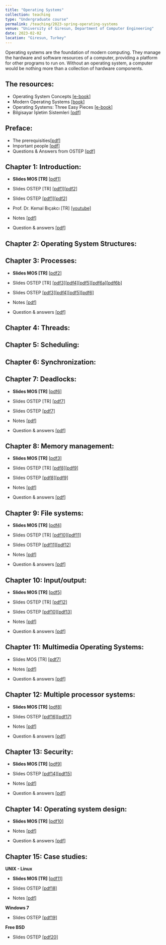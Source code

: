```yaml
---
title: "Operating Systems"
collection: teaching
type: "Undergraduate course"
permalink: /teaching/2023-spring-operating-systems
venue: "University of Giresun, Department of Computer Engineering"
date: 2023-02-02
location: "Giresun, Turkey"
---
```


Operating systems are the foundation of modern computing. They manage the hardware and software resources of a computer, providing a platform for other programs to run on. Without an operating system, a computer would be nothing more than a collection of hardware components.

The resources: 
-----

* Operating System Concepts <a href="https://www.os-book.com/OS10/index.html">[e-book]</a>
* Modern Operating Systems <a href="https://www.amazon.com/Modern-Operating-Systems-Andrew-Tanenbaum/dp/013359162X">[book]</a>
* Operating Systems: Three Easy Pieces <a href="https://pages.cs.wisc.edu/~remzi/OSTEP/">[e-book]</a>
* Bilgisayar İşletim Sistemleri <a href="http://sercankulcu.github.io/files/os/book_os_ali_saatci.pdf">[pdf]</a>

Preface: 
-----

* The prerequisities<a href="http://sercankulcu.github.io/files/os/The_prerequisites.pdf">[pdf]</a>
* Important people <a href="http://sercankulcu.github.io/files/os/Important_people.pdf">[pdf]</a>
* Questions & Answers from OSTEP <a href="http://sercankulcu.github.io/files/os/QA_from_OSTEP.pdf">[pdf]</a>

Chapter 1: Introduction: 
-----

* **Slides MOS [TR]** <a href="http://sercankulcu.github.io/files/os/slides_mos_tr/Bolum_01_Giris.pdf">[pdf1]</a>
* Slides OSTEP [TR] <a href="http://sercankulcu.github.io/files/os/slides_ostep_tr/ders1.pdf">[pdf1]</a><a href="http://sercankulcu.github.io/files/os/slides_ostep_tr/ders2.pdf">[pdf2]</a>
* Slides OSTEP <a href="http://sercankulcu.github.io/files/os/slides_ostep_eng/ch1.pdf">[pdf1]</a><a href="http://sercankulcu.github.io/files/os/slides_ostep_eng/ch2.pdf">[pdf2]</a>
* Prof. Dr. Kemal Bıçakcı [TR] <a href="https://www.youtube.com/watch?v=sqtkwd09KXs">[youtube]</a>

* Notes <a href="http://sercankulcu.github.io/files/os/notes/Notes_01.pdf">[pdf]</a>
* Question & answers <a href="http://sercankulcu.github.io/files/os/qas/QA_01.pdf">[pdf]</a>

Chapter 2: Operating System Structures: 
-----

Chapter 3: Processes: 
-----

* **Slides MOS [TR]** <a href="http://sercankulcu.github.io/files/os/slides_mos_tr/Bolum_02_Surecler_Is_Parcaciklari.pdf">[pdf2]</a>
* Slides OSTEP [TR] <a href="http://sercankulcu.github.io/files/os/slides_ostep_tr/ders3.pdf">[pdf3]</a><a href="http://sercankulcu.github.io/files/os/slides_ostep_tr/ders4.pdf">[pdf4]</a><a href="http://sercankulcu.github.io/files/os/slides_ostep_tr/ders5.pdf">[pdf5]</a><a href="http://sercankulcu.github.io/files/os/slides_ostep_tr/ders6a.pdf">[pdf6a]</a><a href="http://sercankulcu.github.io/files/os/slides_ostep_tr/ders6b.pdf">[pdf6b]</a>
* Slides OSTEP <a href="http://sercankulcu.github.io/files/os/slides_ostep_eng/ch3.pdf">[pdf3]</a><a href="http://sercankulcu.github.io/files/os/slides_ostep_eng/ch4.pdf">[pdf4]</a><a href="http://sercankulcu.github.io/files/os/slides_ostep_eng/ch5.pdf">[pdf5]</a><a href="http://sercankulcu.github.io/files/os/slides_ostep_eng/ch6.pdf">[pdf6]</a>

* Notes <a href="http://sercankulcu.github.io/files/os/notes/Notes_01.pdf">[pdf]</a>
* Question & answers <a href="http://sercankulcu.github.io/files/os/qas/QA_01.pdf">[pdf]</a>

Chapter 4: Threads: 
-----

Chapter 5: Scheduling: 
-----

Chapter 6: Synchronization: 
-----

Chapter 7: Deadlocks: 
-----

* **Slides MOS [TR]** <a href="http://sercankulcu.github.io/files/os/slides_mos_tr/Bolum_06_Kilitlenme.pdf">[pdf6]</a>
* Slides OSTEP [TR] <a href="http://sercankulcu.github.io/files/os/slides_ostep_tr/ders7.pdf">[pdf7]</a>
* Slides OSTEP <a href="http://sercankulcu.github.io/files/os/slides_ostep_eng/ch7.pdf">[pdf7]</a>

* Notes <a href="http://sercankulcu.github.io/files/os/notes/Notes_01.pdf">[pdf]</a>
* Question & answers <a href="http://sercankulcu.github.io/files/os/qas/QA_01.pdf">[pdf]</a>


Chapter 8: Memory management: 
-----

* **Slides MOS [TR]** <a href="http://sercankulcu.github.io/files/os/slides_mos_tr/Bolum_03_Bellek_Yonetimi.pdf">[pdf3]</a>
* Slides OSTEP [TR] <a href="http://sercankulcu.github.io/files/os/slides_ostep_tr/ders8.pdf">[pdf8]</a><a href="http://sercankulcu.github.io/files/os/slides_ostep_tr/ders9.pdf">[pdf9]</a>
* Slides OSTEP <a href="http://sercankulcu.github.io/files/os/slides_ostep_eng/ch8.pdf">[pdf8]</a><a href="http://sercankulcu.github.io/files/os/slides_ostep_eng/ch9.pdf">[pdf9]</a>

* Notes <a href="http://sercankulcu.github.io/files/os/notes/Notes_01.pdf">[pdf]</a>
* Question & answers <a href="http://sercankulcu.github.io/files/os/qas/QA_01.pdf">[pdf]</a>

Chapter 9: File systems: 
-----

* **Slides MOS [TR]** <a href="http://sercankulcu.github.io/files/os/slides_mos_tr/Bolum_04_Dosya_Sistemi.pdf">[pdf4]</a>
* Slides OSTEP [TR] <a href="http://sercankulcu.github.io/files/os/slides_ostep_tr/ders10.pdf">[pdf10]</a><a href="http://sercankulcu.github.io/files/os/slides_ostep_tr/ders11.pdf">[pdf11]</a>
* Slides OSTEP <a href="http://sercankulcu.github.io/files/os/slides_ostep_eng/ch11.pdf">[pdf11]</a><a href="http://sercankulcu.github.io/files/os/slides_ostep_eng/ch12.pdf">[pdf12]</a>

* Notes <a href="http://sercankulcu.github.io/files/os/notes/Notes_01.pdf">[pdf]</a>
* Question & answers <a href="http://sercankulcu.github.io/files/os/qas/QA_01.pdf">[pdf]</a>

Chapter 10: Input/output: 
-----

* **Slides MOS [TR]** <a href="http://sercankulcu.github.io/files/os/slides_mos_tr/Bolum_05_Giris_Cikis.pdf">[pdf5]</a>
* Slides OSTEP [TR] <a href="http://sercankulcu.github.io/files/os/slides_ostep_tr/ders12.pdf">[pdf12]</a>
* Slides OSTEP <a href="http://sercankulcu.github.io/files/os/slides_ostep_eng/ch10.pdf">[pdf10]</a><a href="http://sercankulcu.github.io/files/os/slides_ostep_eng/ch13.pdf">[pdf13]</a>

* Notes <a href="http://sercankulcu.github.io/files/os/notes/Notes_01.pdf">[pdf]</a>
* Question & answers <a href="http://sercankulcu.github.io/files/os/qas/QA_01.pdf">[pdf]</a>


Chapter 11: Multimedia Operating Systems: 
-----

* Slides MOS [TR] <a href="http://sercankulcu.github.io/files/os/slides_mos_tr/Bolum_07_Coklu_Ortam_Isletim_Sistemi.pdf">[pdf7]</a>

* Notes <a href="http://sercankulcu.github.io/files/os/notes/Notes_01.pdf">[pdf]</a>
* Question & answers <a href="http://sercankulcu.github.io/files/os/qas/QA_01.pdf">[pdf]</a>

Chapter 12: Multiple processor systems: 
-----

* **Slides MOS [TR]** <a href="http://sercankulcu.github.io/files/os/slides_mos_tr/Bolum_08_Cok_Islemcili_Sistemler.pdf">[pdf8]</a>
* Slides OSTEP <a href="http://sercankulcu.github.io/files/os/slides_ostep_eng/ch16.pdf">[pdf16]</a><a href="http://sercankulcu.github.io/files/os/slides_ostep_eng/ch17.pdf">[pdf17]</a>

* Notes <a href="http://sercankulcu.github.io/files/os/notes/Notes_01.pdf">[pdf]</a>
* Question & answers <a href="http://sercankulcu.github.io/files/os/qas/QA_01.pdf">[pdf]</a>

Chapter 13: Security: 
-----

* **Slides MOS [TR]** <a href="http://sercankulcu.github.io/files/os/slides_mos_tr/Bolum_09_Guvenlik.pdf">[pdf9]</a>
* Slides OSTEP <a href="http://sercankulcu.github.io/files/os/slides_ostep_eng/ch14.pdf">[pdf14]</a><a href="http://sercankulcu.github.io/files/os/slides_ostep_eng/ch15.pdf">[pdf15]</a>

* Notes <a href="http://sercankulcu.github.io/files/os/notes/Notes_01.pdf">[pdf]</a>
* Question & answers <a href="http://sercankulcu.github.io/files/os/qas/QA_01.pdf">[pdf]</a>

Chapter 14: Operating system design: 
-----

* **Slides MOS [TR]** <a href="http://sercankulcu.github.io/files/os/slides_mos_tr/Bolum_10_Isletim_Sistemi_Tasarimi.pdf">[pdf10]</a>

* Notes <a href="http://sercankulcu.github.io/files/os/notes/Notes_01.pdf">[pdf]</a>
* Question & answers <a href="http://sercankulcu.github.io/files/os/qas/QA_01.pdf">[pdf]</a>

Chapter 15: Case studies:
-----

**UNIX - Linux**
* **Slides MOS [TR]** <a href="http://sercankulcu.github.io/files/os/slides_mos_tr/Bolum_11_Linux.pdf">[pdf11]</a>
* Slides OSTEP <a href="http://sercankulcu.github.io/files/os/slides_ostep_eng/ch18.pdf">[pdf18]</a>

* Notes <a href="http://sercankulcu.github.io/files/os/notes/Notes_01.pdf">[pdf]</a>

**Windows 7**

* Slides OSTEP <a href="http://sercankulcu.github.io/files/os/slides_ostep_eng/ch19.pdf">[pdf19]</a>

**Free BSD**

* Slides OSTEP <a href="http://sercankulcu.github.io/files/os/slides_ostep_eng/appA.pdf">[pdf20]</a>